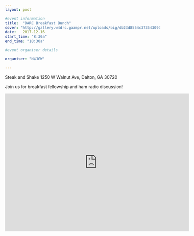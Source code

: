 ```yaml
---
layout: post

#event information
title:  "DARC Breakfast Bunch"
cover: "http://gallery.w4drc.gaampr.net/uploads/big/db23d8554c3735430904ec73c012e1e2.jpg"
date:   2017-12-16
start_time: "8:30a"
end_time: "10:30a"

#event organiser details

organiser: "N4JGW"

---
```


Steak and Shake
1250 W Walnut Ave, Dalton, GA 30720

Join us for breakfast fellowship and ham radio discussion! 

<iframe src="https://www.google.com/maps/embed?pb=!1m18!1m12!1m3!1d13111.361300723736!2d-84.98994!3d34.75961490000001!2m3!1f0!2f0!3f0!3m2!1i1024!2i768!4f13.1!3m3!1m2!1s0x0%3A0x35b2654f732eac16!2sSteak+&#39;n+Shake!5e0!3m2!1sen!2sus!4v1512349024162" width="600" height="450" frameborder="0" style="border:0" allowfullscreen></iframe>